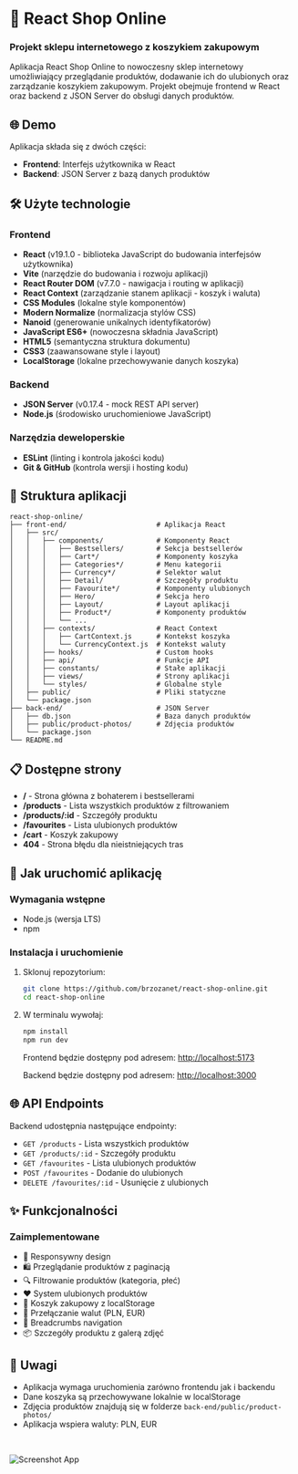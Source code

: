 # 🛒 React Shop Online

### Projekt sklepu internetowego z koszykiem zakupowym

Aplikacja React Shop Online to nowoczesny sklep internetowy umożliwiający przeglądanie produktów, dodawanie ich do ulubionych oraz zarządzanie koszykiem zakupowym. Projekt obejmuje frontend w React oraz backend z JSON Server do obsługi danych produktów.

## 🌐 Demo

Aplikacja składa się z dwóch części:

- **Frontend**: Interfejs użytkownika w React
- **Backend**: JSON Server z bazą danych produktów

## 🛠 Użyte technologie

### Frontend

- **React** (v19.1.0 - biblioteka JavaScript do budowania interfejsów użytkownika)
- **Vite** (narzędzie do budowania i rozwoju aplikacji)
- **React Router DOM** (v7.7.0 - nawigacja i routing w aplikacji)
- **React Context** (zarządzanie stanem aplikacji - koszyk i waluta)
- **CSS Modules** (lokalne style komponentów)
- **Modern Normalize** (normalizacja stylów CSS)
- **Nanoid** (generowanie unikalnych identyfikatorów)
- **JavaScript ES6+** (nowoczesna składnia JavaScript)
- **HTML5** (semantyczna struktura dokumentu)
- **CSS3** (zaawansowane style i layout)
- **LocalStorage** (lokalne przechowywanie danych koszyka)

### Backend

- **JSON Server** (v0.17.4 - mock REST API server)
- **Node.js** (środowisko uruchomieniowe JavaScript)

### Narzędzia deweloperskie

- **ESLint** (linting i kontrola jakości kodu)
- **Git & GitHub** (kontrola wersji i hosting kodu)

## 📂 Struktura aplikacji

```
react-shop-online/
├── front-end/                      # Aplikacja React
│   ├── src/
│   │   ├── components/             # Komponenty React
│   │   │   ├── Bestsellers/        # Sekcja bestsellerów
│   │   │   ├── Cart*/              # Komponenty koszyka
│   │   │   ├── Categories*/        # Menu kategorii
│   │   │   ├── Currency*/          # Selektor walut
│   │   │   ├── Detail/             # Szczegóły produktu
│   │   │   ├── Favourite*/         # Komponenty ulubionych
│   │   │   ├── Hero/               # Sekcja hero
│   │   │   ├── Layout/             # Layout aplikacji
│   │   │   ├── Product*/           # Komponenty produktów
│   │   │   └── ...
│   │   ├── contexts/               # React Context
│   │   │   ├── CartContext.js      # Kontekst koszyka
│   │   │   └── CurrencyContext.js  # Kontekst waluty
│   │   ├── hooks/                  # Custom hooks
│   │   ├── api/                    # Funkcje API
│   │   ├── constants/              # Stałe aplikacji
│   │   ├── views/                  # Strony aplikacji
│   │   └── styles/                 # Globalne style
│   ├── public/                     # Pliki statyczne
│   └── package.json
├── back-end/                       # JSON Server
│   ├── db.json                     # Baza danych produktów
│   ├── public/product-photos/      # Zdjęcia produktów
│   └── package.json
└── README.md
```

## 📋 Dostępne strony

- **/** - Strona główna z bohaterem i bestsellerami
- **/products** - Lista wszystkich produktów z filtrowaniem
- **/products/:id** - Szczegóły produktu
- **/favourites** - Lista ulubionych produktów
- **/cart** - Koszyk zakupowy
- **404** - Strona błędu dla nieistniejących tras

## 🚀 Jak uruchomić aplikację

### Wymagania wstępne

- Node.js (wersja LTS)
- npm

### Instalacja i uruchomienie

1. Sklonuj repozytorium:

   ```bash
   git clone https://github.com/brzozanet/react-shop-online.git
   cd react-shop-online
   ```

2. W terminalu wywołaj:

   ```bash
   npm install
   npm run dev
   ```

   Frontend będzie dostępny pod adresem: [http://localhost:5173](http://localhost:5173)

   Backend będzie dostępny pod adresem: [http://localhost:3000](http://localhost:3000)

## 🌐 API Endpoints

Backend udostępnia następujące endpointy:

- `GET /products` - Lista wszystkich produktów
- `GET /products/:id` - Szczegóły produktu
- `GET /favourites` - Lista ulubionych produktów
- `POST /favourites` - Dodanie do ulubionych
- `DELETE /favourites/:id` - Usunięcie z ulubionych

## ✨ Funkcjonalności

### Zaimplementowane

- 📱 Responsywny design
- 🛍️ Przeglądanie produktów z paginacją
- 🔍 Filtrowanie produktów (kategoria, płeć)
- ❤️ System ulubionych produktów
- 🛒 Koszyk zakupowy z localStorage
- 💱 Przełączanie walut (PLN, EUR)
- 🔄 Breadcrumbs navigation
- 📦 Szczegóły produktu z galerą zdjęć

## 📝 Uwagi

- Aplikacja wymaga uruchomienia zarówno frontendu jak i backendu
- Dane koszyka są przechowywane lokalnie w localStorage
- Zdjęcia produktów znajdują się w folderze `back-end/public/product-photos/`
- Aplikacja wspiera waluty: PLN, EUR

<br>

![Screenshot App](https://raw.githubusercontent.com/brzozanet/react-shop-online/main/front-end/src/images/gh-cover-react-shop-online.jpg)
